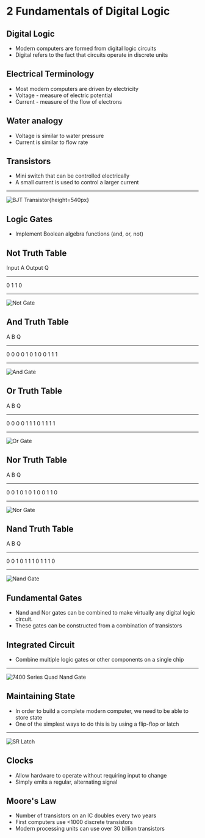 2 Fundamentals of Digital Logic
===============================

Digital Logic
-------------

- Modern computers are formed from digital logic circuits
- Digital refers to the fact that circuits operate in discrete units

Electrical Terminology
---------------------

- Most modern computers are driven by electricity
- Voltage - measure of electric potential
- Current - measure of the flow of electrons

Water analogy
-------------

- Voltage is similar to water pressure
- Current is similar to flow rate

Transistors
-----------

- Mini switch that can be controlled electrically
- A small current is used to control a larger current

---

![BJT Transistor](https://upload.wikimedia.org/wikipedia/commons/9/91/Transistor_Simple_Circuit_Diagram_with_NPN_Labels.svg){height=540px}

Logic Gates
-----------

- Implement Boolean algebra functions (and, or, not)

Not Truth Table
---------------

Input A  Output Q
-------- --------
0        1
1        0

---


![Not Gate](https://upload.wikimedia.org/wikipedia/commons/6/60/NOT_ANSI_Labelled.svg)


And Truth Table
---------------

A   B   Q
--- --- ---
0   0   0
0   1   0
1   0   0
1   1   1

---

![And Gate](https://upload.wikimedia.org/wikipedia/commons/b/b9/AND_ANSI_Labelled.svg)

Or Truth Table
--------------

A   B   Q
--- --- ---
0   0   0
0   1   1
1   0   1
1   1   1

---

![Or Gate](https://upload.wikimedia.org/wikipedia/commons/1/16/OR_ANSI_Labelled.svg)


Nor Truth Table
--------------

A   B   Q
--- --- ---
0   0   1
0   1   0
1   0   0
1   1   0

---

![Nor Gate](https://upload.wikimedia.org/wikipedia/commons/c/c6/NOR_ANSI_Labelled.svg)

Nand Truth Table
--------------

A   B   Q
--- --- ---
0   0   1
0   1   1
1   0   1
1   1   0

---

![Nand Gate](https://upload.wikimedia.org/wikipedia/commons/e/e6/NAND_ANSI_Labelled.svg)

Fundamental Gates
-----------------

- Nand and Nor gates can be combined to make virtually any digital logic circuit.
- These gates can be constructed from a combination of transistors

Integrated Circuit
------------------

- Combine multiple logic gates or other components on a single chip

---

![7400 Series Quad Nand Gate](https://upload.wikimedia.org/wikipedia/commons/c/c6/TexasInstruments_7400_chip%2C_view_and_element_placement.jpg)

Maintaining State
-----------------

- In order to build a complete modern computer, we need to be able to store state
- One of the simplest ways to do this is by using a flip-flop or latch

---

![SR Latch](https://upload.wikimedia.org/wikipedia/commons/9/92/SR_Flip-flop_Diagram.svg)

Clocks
------

- Allow hardware to operate without requiring input to change
- Simply emits a regular, alternating signal

Moore's Law
-----------

- Number of transistors on an IC doubles every two years
- First computers use <1000 discrete transistors
- Modern processing units can use over 30 billion transistors
